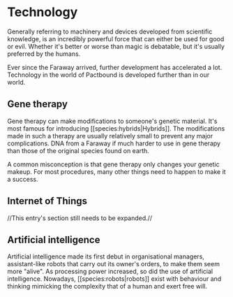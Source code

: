 # Technology
Generally referring to machinery and devices developed from scientific knowledge, is an incredibly powerful force that can either be used for good or evil. Whether it's better or worse than magic is debatable, but it's usually preferred by the humans. 

Ever since the Faraway arrived, further development has accelerated a lot. Technology in the world of Pactbound is developed further than in our world.

## Gene therapy
Gene therapy can make modifications to someone's genetic material. It's most famous for introducing [[species:hybrids|Hybrids]]. The modifications made in such a therapy are usually relatively small to prevent any major complications. DNA from a Faraway if much harder to use in gene therapy than those of the original species found on earth.

A common misconception is that gene therapy only changes your genetic makeup. For most procedures, many other things need to happen to make it a success.
## Internet of Things
//This entry's section still needs to be expanded.//

## Artificial intelligence
Artificial intelligence made its first debut in organisational managers, assistant-like robots that carry out its owner's orders, to make them seem more "alive". As processing power increased, so did the use of artificial intelligence. Nowadays, [[species:robots|robots]] exist with behaviour and thinking mimicking the complexity that of a human and exert free will.